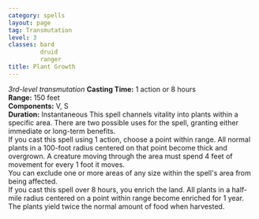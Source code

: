 ```yaml
---
category: spells
layout: page
tag: Transmutation
level: 3
classes: bard
         druid
         ranger
title: Plant Growth 
---
```

_3rd-level transmutation_ 
**Casting Time:** 1 action or 8 hours    
**Range:** 150 feet    
**Components:** V, S    
**Duration:** Instantaneous 
This spell channels vitality into plants within a specific area. There are two possible uses for the spell, granting either immediate or long-term benefits.    
If you cast this spell using 1 action, choose a point within range. All normal plants in a 100-foot radius centered on that point become thick and overgrown. A creature moving through the area must spend 4 feet of movement for every 1 foot it moves.    
You can exclude one or more areas of any size within the spell's area from being affected.    
If you cast this spell over 8 hours, you enrich the land. All plants in a half-mile radius centered on a point within range become enriched for 1 year. The plants yield twice the normal amount of food when harvested. 
